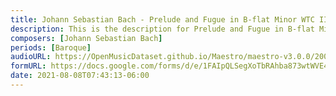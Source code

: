 ```yaml
---
title: Johann Sebastian Bach - Prelude and Fugue in B-flat Minor WTC II (1)
description: This is the description for Prelude and Fugue in B-flat Minor WTC II by Johann Sebastian Bach
composers: [Johann Sebastian Bach]
periods: [Baroque]
audioURL: https://OpenMusicDataset.github.io/Maestro/maestro-v3.0.0/2008/MIDI-Unprocessed_03_R1_2008_01-04_ORIG_MID--AUDIO_03_R1_2008_wav--1.midi
formURL: https://docs.google.com/forms/d/e/1FAIpQLSegXoTbRAhba873wtWVE4hHtzWX4qH8DSn8aoR0RoS3yNXX3A/viewform
date: 2021-08-08T07:43:13-06:00
---
```

